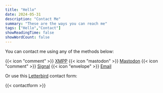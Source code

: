 ```yaml
---
title: "Hello"
date: 2024-05-31
description: "Contact Me"
summary: "These are the ways you can reach me"
tags: ["Hello","Contact"]
showReadingTime: false
showWordCount: false
---
```

You can contact me using any of the methods below:

{{< icon "comment" >}}  [XMPP](xmpp:jcrabapple@social.lol)
{{< icon "mastodon" >}} [Mastodon](https://dmv.community/@jcrabapple)
{{< icon "comment" >}}  [Signal](https://signal.me/#eu/h2IcllQmgft21GUX9JPkOm4Qun840HuEAlrTTwK3nc9D5k7IxItEGbAdAQF1jdfj)
{{< icon "envelope" >}} [Email](mailto:jcrabapple@dmv.community)

Or use this [Letterbird](https://letterbird.co) contact form:

{{< contactform >}}